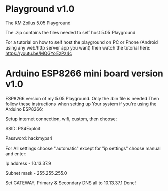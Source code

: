 # Playground v1.0
The KM Zoilus 5.05 Playground  

The .zip contains the files needed to self host 5.05 Playground

For a tutorial on how to self host the playground on PC or Phone (Android
using any web/http server app you want) then watch the tutorial here:
https://youtu.be/MQGYoEzPz4c

# Arduino ESP8266 mini board version v1.0
ESP8266 version of my 5.05 Playground. Only the .bin file is needed
Then follow these instructions when setting up Your system if you're 
using the Arduino ESP8266:

Setup internet connection, wifi, custom, then choose:

SSID: PS4Exploit

Password: hackmyps4

For All settings choose "automatic" except for "ip settings" choose manual and enter:

Ip address - 10.13.37.9

Subnet mask - 255.255.255.0

Set GATEWAY, Primary & Secondary DNS all to 10.13.37.1
Done!

